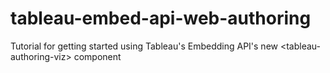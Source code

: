 # tableau-embed-api-web-authoring
Tutorial for getting started using Tableau's Embedding API's new &lt;tableau-authoring-viz> component
